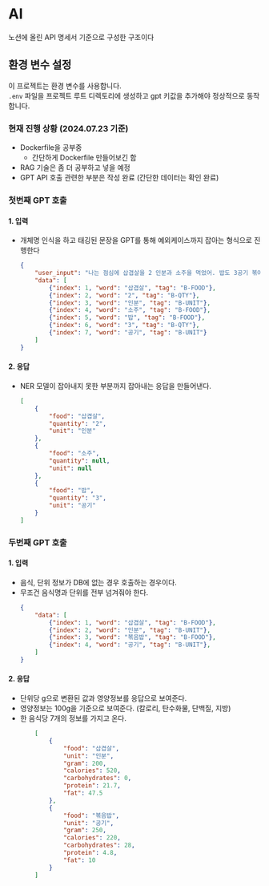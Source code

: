 # AI

노션에 올린 API 명세서 기준으로 구성한 구조이다

## 환경 변수 설정
이 프로젝트는 환경 변수를 사용합니다.  
`.env` 파일을 프로젝트 루트 디렉토리에 생성하고 gpt 키값을 추가해야 정상적으로 동작합니다.

### 현재 진행 상황 (2024.07.23 기준)
- Dockerfile을 공부중
    - 간단하게 Dockerfile 만들어보긴 함
- RAG 기술은 좀 더 공부하고 넣을 예정
- GPT API 호출 관련한 부분은 작성 완료 (간단한 데이터는 확인 완료)

### 첫번째 GPT 호출
#### 1. 입력
- 개체명 인식을 하고 태깅된 문장을 GPT를 통해 예외케이스까지 잡아는 형식으로 진행한다
    ```json
    {
        "user_input": "나는 점심에 삽겹살을 2 인분과 소주을 먹었어. 밥도 3공기 볶아 먹었어",
        "data": [
            {"index": 1, "word": "삽겹살", "tag": "B-FOOD"},
            {"index": 2, "word": "2", "tag": "B-QTY"},
            {"index": 3, "word": "인분", "tag": "B-UNIT"},
            {"index": 4, "word": "소주", "tag": "B-FOOD"},
            {"index": 5, "word": "밥", "tag": "B-FOOD"},
            {"index": 6, "word": "3", "tag": "B-QTY"},
            {"index": 7, "word": "공기", "tag": "B-UNIT"}
        ]
    }
    ``` 
#### 2. 응답
- NER 모델이 잡아내지 못한 부분까지 잡아내는 응답을 만들어낸다.
    ```json
    [
        {
            "food": "삽겹살",
            "quantity": "2",
            "unit": "인분"
        },
        {
            "food": "소주",
            "quantity": null,
            "unit": null
        },
        {
            "food": "밥",
            "quantity": "3",
            "unit": "공기"
        }
    ]
    ```
### 두번째 GPT 호출
#### 1. 입력
- 음식, 단위 정보가 DB에 없는 경우 호출하는 경우이다.
- 무조건 음식명과 단위를 전부 넘겨줘야 한다.
    ```json
    {
        "data": [
            {"index": 1, "word": "삽겹살", "tag": "B-FOOD"},
            {"index": 2, "word": "인분", "tag": "B-UNIT"},
            {"index": 3, "word": "볶음밥", "tag": "B-FOOD"},
            {"index": 4, "word": "공기", "tag": "B-UNIT"},
        ]
    }
    ``` 
#### 2. 응답
- 단위당 g으로 변환된 값과 영양정보를 응답으로 보여준다. 
- 영양정보는 100g을 기준으로 보여준다. (칼로리, 탄수화물, 단백질, 지방)
- 한 음식당 7개의 정보를 가지고 온다.
    ```json
        [
            {
                "food": "삽겹살",
                "unit": "인분",
                "gram": 200,
                "calories": 520,
                "carbohydrates": 0,
                "protein": 21.7,
                "fat": 47.5
            },
            {
                "food": "볶음밥",
                "unit": "공기",
                "gram": 250,
                "calories": 220,
                "carbohydrates": 28,
                "protein": 4.8,
                "fat": 10
            }
        ]
    ``` 